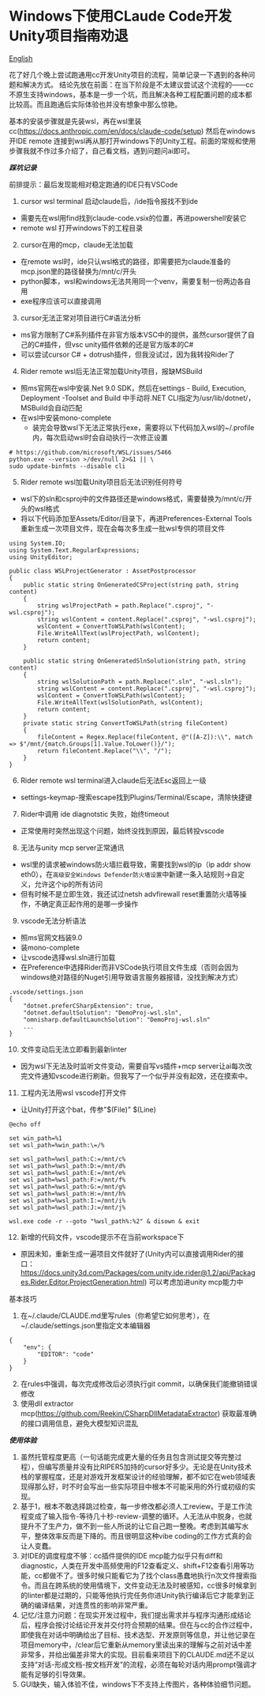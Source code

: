 # Windows下使用CLaude Code开发Unity项目~~指南~~劝退
[English](./README.md)

花了好几个晚上尝试跑通用cc开发Unity项目的流程，简单记录一下遇到的各种问题和解决方式。
结论先放在前面：在当下阶段是不太建议尝试这个流程的——cc不原生支持windows，基本是一步一个坑，而且解决各种工程配置问题的成本都比较高。而且跑通后实际体验也并没有想象中那么惊艳。

基本的安装步骤就是先装wsl，再在wsl里装cc(https://docs.anthropic.com/en/docs/claude-code/setup) 然后在windows开IDE remote 连接到wsl再从那打开windows下的Unity工程。前面的常规和使用步骤我就不作过多介绍了，自己看文档，遇到问题问ai即可。

***踩坑记录***

前排提示：最后发现能相对稳定跑通的IDE只有VSCode

1. cursor wsl terminal 启动claude后，/ide指令报找不到ide
  * 需要先在wsl用find找到claude-code.vsix的位置，再进powershell安装它
  * remote wsl 打开windows下的工程目录

2. cursor在用的mcp，claude无法加载
  * 在remote wsl时，ide只认wsl格式的路径，即需要把为claude准备的mcp.json里的路径替换为/mnt/c/开头
  * python脚本，wsl和windows无法共用同一个venv，需要复制一份两边各自用
  * exe程序应该可以直接调用

3. cursor无法正常对项目进行C#语法分析
  * ms官方限制了C#系列插件在非官方版本VSC中的提供，虽然cursor提供了自己的C#插件，但vsc unity插件依赖的还是官方版本的C#
  * 可以尝试cursor C# + dotrush插件，但我没试过，因为我转投Rider了

4. Rider remote wsl后无法正常加载Unity项目，报缺MSBuild
  * 照ms官网在wsl中安装.Net 9.0 SDK，然后在settings - Build, Execution, Deployment -Toolset and Build 中手动将.NET CLI指定为/usr/lib/dotnet/，MSBuild会自动匹配
  * 在wsl中安装mono-complete
    * 装完会导致wsl下无法正常执行exe，需要将以下代码加入wsl的~/.profile内，每次启动wsl时会自动执行一次修正设置
```
# https://github.com/microsoft/WSL/issues/5466
python.exe --version >/dev/null 2>&1 || \
sudo update-binfmts --disable cli
```

5. Rider remote wsl加载Unity项目后无法识别任何符号
  * wsl下的sln和csproj中的文件路径还是windows格式，需要替换为/mnt/c/开头的wsl格式
  * 将以下代码添加至Assets/Editor/目录下，再进Preferences-External Tools重新生成一次项目文件，现在会每次多生成一批wsl专供的项目文件
```
using System.IO;
using System.Text.RegularExpressions;
using UnityEditor;

public class WSLProjectGenerator : AssetPostprocessor
{
    public static string OnGeneratedCSProject(string path, string content)
    {
        string wslProjectPath = path.Replace(".csproj", "-wsl.csproj");
        string wslContent = content.Replace(".csproj", "-wsl.csproj");
        wslContent = ConvertToWSLPath(wslContent);
        File.WriteAllText(wslProjectPath, wslContent);
        return content;
    }

    public static string OnGeneratedSlnSolution(string path, string content)
    {
        string wslSolutionPath = path.Replace(".sln", "-wsl.sln");
        string wslContent = content.Replace(".csproj", "-wsl.csproj");
        wslContent = ConvertToWSLPath(wslContent);
        File.WriteAllText(wslSolutionPath, wslContent);
        return content;
    }
    private static string ConvertToWSLPath(string fileContent)
    {
        fileContent = Regex.Replace(fileContent, @"([A-Z]):\\", match => $"/mnt/{match.Groups[1].Value.ToLower()}/");
        return fileContent.Replace("\\", "/");
    }
}
```

6. Rider remote wsl terminal进入claude后无法Esc返回上一级
  * settings-keymap-搜索escape找到Plugins/Terminal/Escape，清除快捷键

7. Rider中调用 ide diagnotstic 失败，始终timeout
  * 正常使用时突然出现这个问题，始终没找到原因，最后转投vscode

8. 无法与unity mcp server正常通讯
  * wsl里的请求被windows防火墙拦截导致，需要找到wsl的ip（ip addr show eth0），在`高级安全Windows Defender防火墙设置`中新建一条入站规则->自定义，允许这个ip的所有访问
  * 但有时候不是立即生效，我还试过netsh advfirewall reset重置防火墙等操作，不确定真正起作用的是哪一步操作

9. vscode无法分析语法
  * 照ms官网文档装9.0
  * 装mono-complete
  * 让vscode选择wsl.sln进行加载
  * 在Preference中选择Rider而非VSCode执行项目文件生成（否则会因为windows绝对路径的Nuget引用导致语言服务器报错，没找到解决方式）
```
.vscode/settings.json
{
    "dotnet.preferCSharpExtension": true,
    "dotnet.defaultSolution": "DemoProj-wsl.sln",
    "omnisharp.defaultLaunchSolution": "DemoProj-wsl.sln"
    ...
}
```

10. 文件变动后无法立即看到最新linter
  * 因为wsl下无法及时监听文件变动，需要自写vs插件+mcp server让ai每次改完文件通知vscode进行刷新。但我写了一个似乎并没有起效，还在摸索中。

11. 工程内无法用wsl vscode打开文件
  * 让Unity打开这个bat，传参"$(File)" $(Line)
```
@echo off

set win_path=%1
set wsl_path=%win_path:\=/%

set wsl_path=%wsl_path:C:=/mnt/c%
set wsl_path=%wsl_path:D:=/mnt/d%
set wsl_path=%wsl_path:E:=/mnt/e%
set wsl_path=%wsl_path:F:=/mnt/f%
set wsl_path=%wsl_path:G:=/mnt/g%
set wsl_path=%wsl_path:H:=/mnt/h%
set wsl_path=%wsl_path:I:=/mnt/i%
set wsl_path=%wsl_path:J:=/mnt/j%

wsl.exe code -r --goto "%wsl_path%:%2" & disown & exit
```
12. 新增的代码文件，vscode提示不在当前workspace下
  * 原因未知，重新生成一遍项目文件就好了(Unity内可以直接调用Rider的接口：https://docs.unity3d.com/Packages/com.unity.ide.rider@1.2/api/Packages.Rider.Editor.ProjectGeneration.html) 可以考虑加进unity mcp能力中

基本技巧
1. 在~/.claude/CLAUDE.md里写rules（你希望它如何思考），在~/.claude/settings.json里指定文本编辑器
```
{
    "env": {
        "EDITOR": "code"
    }
}
```
2. 在rules中强调，每次完成修改后必须执行git commit，以确保我们能撤销错误修改
3. 使用dll extractor mcp(https://github.com/Reekin/CSharpDllMetadataExtractor) 获取最准确的接口调用信息，避免大模型知识混乱

***使用体验***

1. 虽然托管程度更高（一句话能完成更大量的任务且包含测试提交等完整过程），但编写质量并没有比RIPER5加持的cursor好多少。无论是在Unity技术栈的掌握程度，还是对游戏开发框架设计的经验理解，都不如它在web领域表现得那么好，时不时会写出一些实际项目中根本不可能采用的外行或初级的实现。
2. 基于1，根本不敢选择跳过检查，每一步修改都必须人工review。于是工作流程变成了输入指令-等待几十秒-review-调整的循环。人无法从中脱身，也就提升不了生产力，做不到一些人所说的让它自己跑一整晚。考虑到其编写水平，整体效率反而是下降的。而且很明显这种vibe coding的工作方式真的会让人变蠢。
3. 对IDE的调度程度不够：cc插件提供的IDE mcp能力似乎只有diff和diagnostic，人类在开发中高频使用的F12查看定义、shift+F12查看引用等功能，cc都做不了。很多时候只能看它为了找个class愚蠢地执行n次文件搜索指令。而且在跨系统的使用情境下，文件变动无法及时被感知，cc很多时候拿到的linter都是过期的，只能等他执行完任务你进Unity执行编译后它才能拿到正确的编译结果，对连贯性的影响非常严重。
4. 记忆/注意力问题：在现实开发过程中，我们提出需求并与程序沟通形成结论后，程序会按讨论结论开发并交付符合预期的结果。但在与cc的合作过程中，即使我在对话中明确给出了目标、技术选型、开发原则等信息，并让他记录在项目memory中，/clear后它重新从memory里读出来的理解与之前对话中差非常多，并给出偏差非常大的实现。目前看来项目下的CLAUDE.md还不足以支持“对话-形成文档-按文档开发”的流程，必须在每轮对话内用prompt强调才能有足够的引导效果。
5. GUI缺失，输入体验不佳，windows下不支持上传图片，各种体验细节问题。
